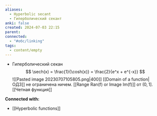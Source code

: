 ```yaml
---
aliases:
  - Hyperbolic secant
  - Гиперболический секант
anki: false
created: 2024-07-03 22:15
parent: 
connected:
  - "#обс/linking"
tags:
  - content/empty
---
```



- Гиперболический секан
  $$
  \sech(x) = \frac{1}{\cosh(x)} = \frac{2}{e^x + e^{-x}}
  $$   ![[Pasted image 20230707105805.png|400]] 
[[Domain of a function|ОДЗ]] не ограничена ничем. [[Range Ran(f) or Image Im(f)]] от $(0, 1]$. [[Четная функция]]





**Connected with:**
- [[Hyperbolic functions]]

